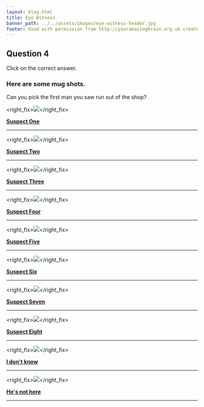 ```yaml
---
layout: blog.html
title: Eye Witness
banner_path: ../../assets/images/eye-witness-header.jpg
footer: Used with permission from http://youramazingbrain.org.uk created by At-Bristol Science centre
---
```

## Question 4

Click on the correct answer.

### Here are some mug shots.
Can you pick the first man you saw run out of the shop?

<right_fix>[![](../../assets/images/eye-witness-mug01.jpg)](eye-witness-p11)</right_fix>

[](page11)[**Suspect One**](eye-witness-p11)

***

<right_fix>[![](../../assets/images/eye-witness-mug02.jpg)](eye-witness-p11)</right_fix>

[](page11)[**Suspect Two**](eye-witness-p11)

***

<right_fix>[![](../../assets/images/eye-witness-mug03.jpg)](eye-witness-p11)</right_fix>

[](page11)[**Suspect Three**](eye-witness-p11)

***

<right_fix>[![](../../assets/images/eye-witness-mug04.jpg)](eye-witness-p11)</right_fix>

[](page11)[**Suspect Four**](eye-witness-p1)

***

<right_fix>[![](../../assets/images/eye-witness-mug05.jpg)](eye-witness-p11)</right_fix>

[](page11)[**Suspect Five**](eye-witness-p11)

***

<right_fix>[![](../../assets/images/eye-witness-mug06.jpg)](eye-witness-p11)</right_fix>

[](page11.html)[**Suspect Six**](eye-witness-p11)

***

<right_fix>[![](../../assets/images/eye-witness-mug07.jpg)](eye-witness-p11)</right_fix>

[](page11)[**Suspect Seven**](eye-witness-p11)

***

<right_fix>[![](../../assets/images/eye-witness-mug08.jpg)](eye-witness-p11)</right_fix>

[](page11)[**Suspect Eight**](eye-witness-p11)

***

<right_fix>[![](../../assets/images/eye-witness-mug09.gif)](eye-witness-p12)</right_fix>

[](page12)[**I don't know**](eye-witness-p12)

***

<right_fix>[![](../../assets/images/eye-witness-mug10.gif)](eye-witness-p13)</right_fix>

[](page13)[**He's not here**](eye-witness-p13)

***
